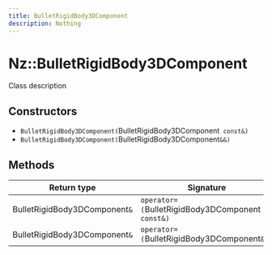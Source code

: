```yaml
---
title: BulletRigidBody3DComponent
description: Nothing
---
```


# Nz::BulletRigidBody3DComponent

Class description

## Constructors

- `BulletRigidBody3DComponent(`BulletRigidBody3DComponent` const&)`
- `BulletRigidBody3DComponent(`BulletRigidBody3DComponent`&&)`

## Methods

| Return type | Signature |
| ----------- | --------- |
| BulletRigidBody3DComponent`&` | `operator=(`BulletRigidBody3DComponent` const&)` |
| BulletRigidBody3DComponent`&` | `operator=(`BulletRigidBody3DComponent`&&)` |

